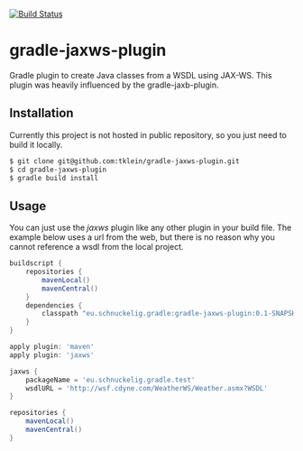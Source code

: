 [![Build Status](https://travis-ci.org/tklein/gradle-jaxws-plugin.png)](https://travis-ci.org/tklein/gradle-jaxws-plugin)

gradle-jaxws-plugin
===================

Gradle plugin to create Java classes from a WSDL using JAX-WS. This plugin
was heavily influenced by the gradle-jaxb-plugin.

Installation
------------

Currently this project is not hosted in public repository, so you just need to build it locally.

```bash
$ git clone git@github.com:tklein/gradle-jaxws-plugin.git
$ cd gradle-jaxws-plugin
$ gradle build install
```

Usage
-----

You can just use the _jaxws_ plugin like any other plugin in your build file. The example below uses a url from the web, but there is no reason why you cannot reference a wsdl from the local project.

```groovy
buildscript {
	repositories {
		mavenLocal()
		mavenCentral()
	}
	dependencies {
		classpath "eu.schnuckelig.gradle:gradle-jaxws-plugin:0.1-SNAPSHOT"
	}
}

apply plugin: 'maven'
apply plugin: 'jaxws'

jaxws {
	packageName = 'eu.schnuckelig.gradle.test'
	wsdlURL = 'http://wsf.cdyne.com/WeatherWS/Weather.asmx?WSDL'
}

repositories {
	mavenLocal()
	mavenCentral()
}
```
